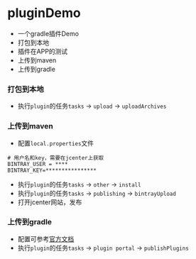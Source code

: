 # pluginDemo
- 一个gradle插件Demo
- 打包到本地
- 插件在APP的测试
- 上传到maven
- 上传到gradle

### 打包到本地
- 执行`plugin`的任务`tasks` -> `upload` -> `uploadArchives`
### 上传到maven
- 配置`local.properties`文件
```
# 用户名和key，需要在jcenter上获取
BINTRAY_USER = ****
BINTRAY_KEY=****************
```
- 执行`plugin`的任务`tasks` -> `other` -> `install`
- 执行`plugin`的任务`tasks` -> `publishing` -> `bintrayUpload`
- 打开jcenter网站，发布
### 上传到gradle
- 配置可参考[官方文档](https://plugins.gradle.org/docs/submit)
- 执行`plugin`的任务`tasks` -> `plugin portal` -> `publishPlugins`
